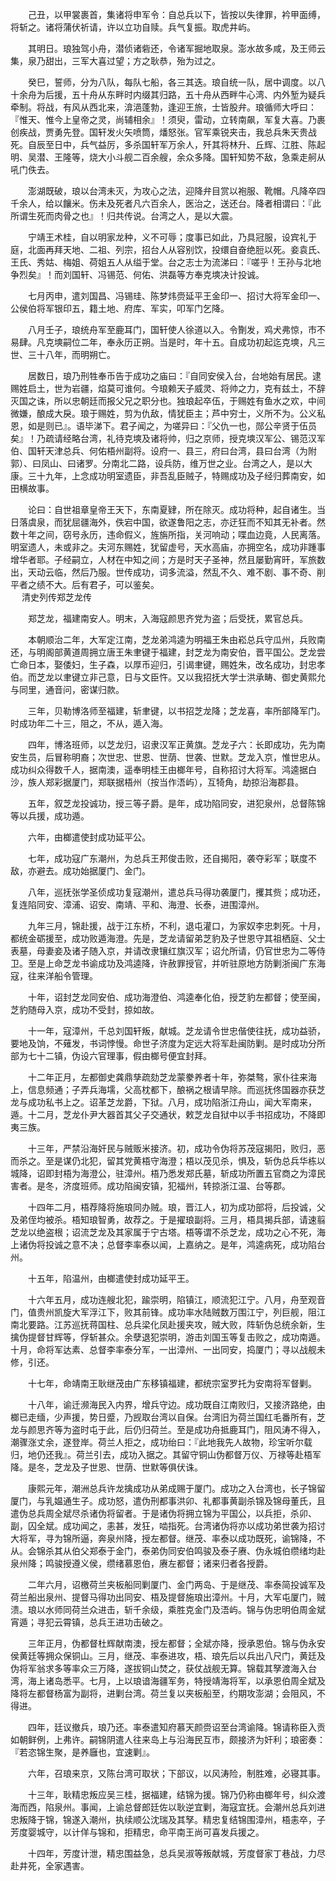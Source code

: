 <!-- { "loadSidebar": true } -->
　　己丑，以甲裳裹首，集诸将申军令：自总兵以下，皆按以失律罪，衿甲面缚，将斩之。诸将蒲伏祈请，许以立功自赎。兵气复振。取虎井屿。

　　其明日。琅独驾小舟，潜侦诸砦还，令诸军掘地取泉。澎水故多咸，及王师云集，泉乃甜出，三军大喜过望；方之耿恭，殆为过之。

　　癸巳，誓师，分为八队，每队七船，各三其迭。琅自统一队，居中调度。以八十余舟为后援，五十舟从东畔时内缀其归路，五十舟从西畔牛心湾、内外堑为疑兵牵制。将战，有风从西北来，渰浥蓬勃，逢迎王旅，士皆股弁。琅循师大呼曰：『惟天、惟今上皇帝之灵，尚辅相余』！须臾，雷动，立转南飙，军复大喜。乃裹创疾战，贾勇先登。国轩发火矢喷筒，燔怒张。官军乘锐夹击，我总兵朱天贵战死。自辰至日中，兵气益厉，多杀国轩军万余人，歼其将林升、丘辉、江胜、陈起明、吴潜、王隆等，烧大小斗舰二百余艘，余众多降。国轩知势不敌，急乘走舸从吼门佚去。 

　　澎湖既破，琅以台湾未灭，为攻心之法，迎降弁目赏以袍服、靴帽。凡降卒四千余人，给以饟米。伤未及死者凡六百余人，医治之，送还台。降者相谓曰：『此所谓生死而肉骨之也』！归共传说。台湾之人，是以大震。

　　宁靖王术桂，自以明家龙种，义不可辱；度事已如此，乃具冠服，设宾礼于庭，北面再拜天地、二祖、列宗，招台人从容别饮，投缳自奋绝脰以死。妾袁氏、王氏、秀姑、梅姐、荷姐五人从缢于堂。台之志士为流涕曰：『嗟乎！王孙与北地争烈矣』！而刘国轩、冯锡范、何佑、洪磊等方奉克塽决计投诚。

　　七月丙申，遣刘国昌、冯锡珪、陈梦炜赍延平王金印一、招讨大将军金印一、公侯伯将军银印五，籍土地、府库、军实，叩军门乞降。

　　八月壬子，琅统舟军至鹿耳门，国轩使人徐道以入。令劗发，鸡犬弗惊，市不易肆。凡克塽嗣位二年，奉永历正朔。当是时，年十五。自成功初起迄克塽，凡三世、三十八年，而明朔亡。

　　居数日，琅乃刑牲奉币告于成功之庙曰：『自同安侯入台，台地始有居民。逮赐姓启土，世为岩疆，焰莫可谁何。今琅赖天子威灵、将帅之力，克有兹土，不辞灭国之诛，所以忠朝廷而报父兄之职分也。独琅起卒伍，于赐姓有鱼水之欢，中间微嫌，酿成大戾。琅于赐姓，剪为仇敌，情犹臣主；芦中穷士，义所不为。公义私恩，如是则已』。语毕涕下。君子闻之，为嗟异曰：『父仇一也，郧公辛贤于伍员矣』！乃疏请经略台湾，礼待克塽及诸将帅，归之京师，授克塽汉军公、锡范汉军伯、国轩天津总兵、何佑梧州副将。设府一、县三，府曰台湾，县曰台湾（为附郭）、曰凤山、曰诸罗。分南北二路，设兵防，维万世之业。台湾之人，是以大康。三十九年，上念成功明室遗臣，非吾乱臣贼子，特赐成功及子经归葬南安，如田横故事。

　　论曰：自世祖章皇帝王天下，东南夏肄，所在除灭。成功将种，起自诸生。当日落虞泉，而犹屈疆海外，佚宕中国，欲遂鲁阳之志，亦迂狂而不知其无补者。然数十年之间，窃号永历，违命假义，旌旃所指，关河响动；喋血边竟，人民离落。明室遗人，未或非之。夫河东赐姓，犹留虚号，天水高庙，亦拥空名，成功非踵事增华者耶。子经嗣立，人材在中知之间；方是时天子圣神，然且屡勤宵旰，军旅数出，天动云临，然后乃服。世传成功，词多流溢，然乱不久、难不剧、事不奇、削平者之绩不大。后有君子，可以鉴矣。  
　 
清史列传郑芝龙传

　　郑芝龙，福建南安人。明末，入海寇颜思齐党为盗；后受抚，累官总兵。

　　本朝顺治二年，大军定江南，芝龙弟鸿逵为明福王朱由崧总兵守瓜州，兵败南还，与明阁部黄道周拥立唐王朱聿键于福建，封芝龙为南安伯，晋平国公。芝龙尝亡命日本，娶倭妇，生子森，以厚币迎归，引谒聿键，赐姓朱，改名成功，封忠孝伯。而芝龙以聿键立非己意，日与文臣忤。又以我招抚大学士洪承畴、御史黄熙允与同里，通音问，密谋归款。

　　三年，贝勒博洛师至福建，斩聿键，以书招芝龙降；芝龙喜，率所部降军门。时成功年二十三，阻之，不从，遁入海。

　　四年，博洛班师，以芝龙归，诏隶汉军正黄旗。芝龙子六：长即成功，先为南安生员，后冒称明裔；次世忠、世恩、世荫、世袭、世默。芝龙入京，惟世忠从。成功纠众得数千人，据南澳，遥奉明桂王由榔年号，自称招讨大将军。鸿逵据白沙，族人郑彩据厦门，郑联据梧州（按当作浯屿），互犄角，劫掠沿海郡县。

　　五年，叙芝龙投诚功，授三等子爵。是年，成功陷同安，进犯泉州，总督陈锦等以兵援，成功遁。

　　六年，由榔遣使封成功延平公。

　　七年，成功寇广东潮州，为总兵王邦俊击败，还自揭阳，袭夺彩军；联度不敌，亦避去。成功始据厦门、金门。

　　八年，巡抚张学圣侦成功复寇潮州，遣总兵马得功袭厦门，攫其赀；成功还，复连陷同安、漳浦、诏安、南靖、平和、海澄、长泰，进围漳州。

　　九年三月，锦赴援，战于江东桥，不利，退屯灌口，为家奴李忠刺死。十月，都统金砺援至，成功败遁海澄。先是，芝龙请留弟芝豹及子世恩守其祖栖庭、父士表墓，母妻妾及诸子随入京，并请改隶镶红旗汉军；诏允所请，仍官世忠为二等侍卫。至是上命芝龙书谕成功及鸿逵降，许赦罪授官，并听驻原地方防剿浙闽广东海寇，往来洋船令管理。

　　十年，诏封芝龙同安伯、成功海澄伯、鸿逵奉化伯，授芝豹左都督；使至闽，芝豹随母入京，成功不受封，掠如故。

　　十一年，寇漳州，千总刘国轩叛，献城。芝龙请令世忠偕使往抚，成功益骄，要地及饷，不薙发，书词悖慢。命世子济度为定远大将军赴闽防剿。是时成功分所部为七十二镇，伪设六官理事，假由榔号便宜封拜。

　　十二年正月，左都御史龚鼎孳疏劾芝龙蒙豢养者十年，弥桀骜，家仆往来海上，信息频通；子弄兵海壖，父高枕都下，酿祸之根请早除。而巡抚佟国器亦获芝龙与成功私书上之。诏革芝龙爵，下狱。八月，成功陷浙江舟山，闻大军南来，遁。十二月，芝龙仆尹大器首其父子交通状，敕芝龙自狱中以手书招成功，不降即夷三族。

　　十三年，严禁沿海奸民与贼贩米接济。初，成功令伪将苏茂寇揭阳，败归，恶而杀之。至是谋仍北犯，留其党黄梧守海澄；梧以茂见杀，惧及，斩伪总兵华栋以城降，诏即封梧为海澄公，驻漳州。梧乃悉发郑氏墓，斩成功所置五官商之为漳民害者。是冬，济度班师。成功陷闽安镇，犯福州，转掠浙江温、台等郡。

　　十四年二月，梧荐降将施琅同办贼。琅，晋江人，初为成功部将，后投诚，父及弟侄均被杀。梧知琅智勇，故荐之。于是擢琅副将。三月，梧具揭兵部，请速翦芝龙以绝盗根；诏流芝龙及其家属于宁古塔。梧等谓不杀芝龙，成功之心不死，海上诸伪将投诚之意不决；总督李率泰以闻，上嘉纳之。是年，鸿逵病死，成功陷台州。

　　十五年，陷温州，由榔遣使封成功延平王。

　　十六年五月，成功连艘北犯，踰崇明，陷镇江，顺流犯江宁。八月，舟至观音门，值贵州凯旋大军浮江下，败其前锋。成功率水陆贼数万围江宁，列巨舰，阻江南北要路。江苏巡抚蒋国柱、总兵梁化凤赴援夹攻，贼大败，阵斩伪总统余新，生擒伪提督甘辉等，俘斩甚众。余孽退犯崇明，游击刘国玉等复击败之，成功南遁。十月，命将军达素、总督李率泰分军，一出漳州、一出同安，捣厦门；寻以战舰未修，引还。

　　十七年，命靖南王耿继茂由广东移镇福建，都统宗室罗托为安南将军督剿。

　　十八年，谕迁濒海民入内界，增兵守边。成功既自江南败归，又接济路绝，由榔已走缅，少声援，势日蹙，乃觊取台湾以自保。台湾旧为荷兰国红毛番所有，芝龙与颜思齐等为盗时屯于此，后仍归荷兰。至是成功舟抵鹿耳门，阻风涛不得入，潮骤涨丈余，遂登岸。荷兰人拒之，成功绐曰：『此地我先人故物，珍宝听尔载归，地仍还我』。荷兰引去，成功入据之。其留守铜山伪都督万仪、万禄等赴梧军降。是冬，芝龙及子世恩、世荫、世默等俱伏诛。

　　康熙元年，潮洲总兵许龙擒成功从弟成赐于厦门。成功之入台湾也，长子锦留厦门，与乳媪通生子。成功怒，遣伪刑都事洪卯、礼都事黄副杀锦及锦母董氏，且遣伪总兵周全斌尽杀诸伪将留者。于是诸伪将拥立锦为平国公，以兵拒，杀卯、副，囚全斌。成功闻之，恚甚，发狂，啮指死。台湾诸伪将亦以成功弟世袭为招讨大将军，寻为锦所逼，奔泉州降，授左都督。继茂、率泰以成功既死，谕锦降，不从。会锦杀其从伯父郑泰于金门，泰弟伪同安伯鸣骏及泰子赓、伪永城伯缵绪均赴泉州降；鸣骏授遵义侯，缵绪慕恩伯，赓左都督；诸来归者各授爵。

　　二年六月，诏檄荷兰夹板船同剿厦门、金门两岛、于是继茂、率泰简投诚军及荷兰船出泉州、提督马得功出同安、梧及提督施琅出漳州。十月，大军屯厦门，贼溃。琅以水师同荷兰众进击，斩千余级，乘胜克金门及浯屿。锦与伪忠明伯周金斌宵遁；寻犯云霄镇，总兵王进功击破之。

　　三年正月，伪都督杜辉献南澳，授左都督；全斌亦降，授承恩伯。锦与伪永安侯黄廷等拥众保铜山。三月，继茂、率泰进攻，梧、琅先后以兵出八尺门，黄廷及伪将军翁求多等率众三万降，遂拔铜山焚之，获仗战舰无算。锦载其孥渡海入台湾，海上诸岛悉平。七月，上以琅谙海疆军务，特授靖海将军，以承恩伯周全斌及降将左都督杨富为副将，进剿台湾。荷兰复以夹板船至，约期攻澎湖；会阻风，不得进。

　　四年，廷议撤兵，琅乃还。率泰遣知府慕天颜赍诏至台湾谕降。锦请称臣入贡如朝鲜例，上弗许。嗣锦阴遣人往来岛上与沿海民互市，颇接济为奸利；琅密奏：『若恣锦生聚，是养廱也，宜速剿』。

　　六年，召琅来京，又陈台湾可取状；下部议，以风涛险，制胜难，必寝其事。

　　十三年，耿精忠叛应吴三桂，据福建，结锦为援。锦乃仍称由榔年号，纠众渡海而西，陷泉州。事闻，上谕总督郎廷佐以耿逆宜剿，海寇宜抚。会潮州总兵刘进忠叛降于锦，锦遂入潮州，执续顺公沈瑞及其孥。精忠复结锦围漳州，梧恚卒，子芳度婴城守，以计佯与锦和，拒精忠，命平南王尚可喜发兵援之。

　　十四年，芳度计泄，精忠围益急，总兵吴淑等叛献城，芳度督家丁巷战，力尽赴井死，全家遇害。

